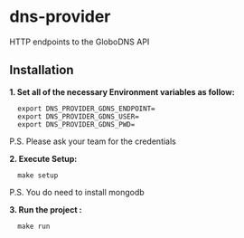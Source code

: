 # dns-provider
HTTP endpoints to the GloboDNS API


## Installation

**1. Set all of the necessary Environment variables as follow:**

```
  export DNS_PROVIDER_GDNS_ENDPOINT=
  export DNS_PROVIDER_GDNS_USER=
  export DNS_PROVIDER_GDNS_PWD=
```
P.S. Please ask your team for the credentials

**2. Execute Setup:**

```
  make setup
```
P.S. You do need to install mongodb

**3. Run the project :**

```
  make run
```
